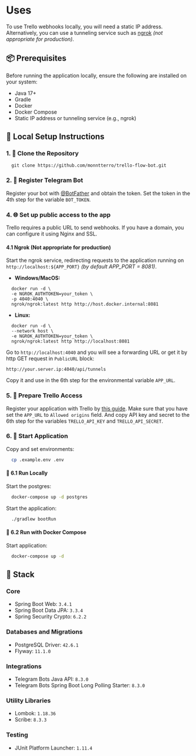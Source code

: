 # Uses

To use Trello webhooks locally, you will need a static IP address. Alternatively, you can use a tunneling service such
as [ngrok](https://ngrok.com) _(not appropriate for production)_.

## 📦 Prerequisites

Before running the application locally, ensure the following are installed on your system:

- Java 17+
- Gradle
- Docker
- Docker Compose
- Static IP address or tunneling service (e.g., ngrok)

## 🚀 Local Setup Instructions

### 1. 🔽 Clone the Repository

```shell
  git clone https://github.com/monntterro/trello-flow-bot.git
```

### 2. 🎯 Register Telegram Bot

Register your bot with [@BotFather](https://t.me/botfather) and obtain the token. Set the token in the 4th step for the
variable `BOT_TOKEN`.

### 4. 🌐 Set up public access to the app

Trello requires a public URL to send webhooks. If you have a domain, you can configure it using Nginx and SSL.

#### 4.1 Ngrok (Not appropriate for production)

Start the ngrok service, redirecting requests to the application running on `http://localhost:${APP_PORT}` _(by default
APP_PORT = 8081)_.

- **Windows/MacOS:**

```shell
  docker run -d \
  -e NGROK_AUTHTOKEN=your_token \
  -p 4040:4040 \
  ngrok/ngrok:latest http http://host.docker.internal:8081
```

- **Linux:**

```shell
  docker run -d \
  --network host \
  -e NGROK_AUTHTOKEN=your_token \
  ngrok/ngrok:latest http http://localhost:8081
```

Go to `http://localhost:4040` and you will see a forwarding URL or get it by http GET request in `PublicURL` block:

```http request
http://your.server.ip:4040/api/tunnels
```

Copy it and use in the 6th step for the environmental variable `APP_URL`.

### 5. 🔑 Prepare Trello Access

Register your application with Trello
by [this guide](https://telegra.ph/How-to-get-a-key-and-a-token-from-Trello-05-04).
Make sure that you have set the `APP_URL` to `Allowed origins` field.
And copy API key and secret to the 6th step for the
variables `TRELLO_API_KEY` and `TRELLO_API_SECRET`.

### 6. 🏁 Start Application

Copy and set environments:

```bash
  cp .example.env .env
```

#### 🔧 6.1 Run Locally

Start the postgres:

```bash
  docker-compose up -d postgres
```

Start the application:

```bash
  ./gradlew bootRun
```

#### 🐳 6.2 Run with Docker Compose

Start application:

```bash
  docker-compose up -d
```

## 🧱 Stack

### Core

- Spring Boot Web: `3.4.1`
- Spring Boot Data JPA: `3.3.4`
- Spring Security Crypto: `6.2.2`

### Databases and Migrations

- PostgreSQL Driver: `42.6.1`
- Flyway: `11.1.0`

### Integrations

- Telegram Bots Java API: `8.3.0`
- Telegram Bots Spring Boot Long Polling Starter: `8.3.0`

### Utility Libraries

- Lombok: `1.18.36`
- Scribe: `8.3.3`

### Testing

- JUnit Platform Launcher: `1.11.4`

